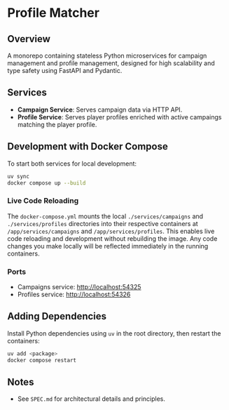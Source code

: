 # Profile Matcher

## Overview

A monorepo containing stateless Python microservices for campaign management and profile management, designed for high scalability and type safety using FastAPI and Pydantic.

## Services

- **Campaign Service**: Serves campaign data via HTTP API.
- **Profile Service**: Serves player profiles enriched with active campaings matching the player profile.

## Development with Docker Compose

To start both services for local development:

```bash
uv sync
docker compose up --build
```

### Live Code Reloading

The `docker-compose.yml` mounts the local `./services/campaigns` and `./services/profiles` directories into their respective containers at `/app/services/campaigns` and `/app/services/profiles`. This enables live code reloading and development without rebuilding the image. Any code changes you make locally will be reflected immediately in the running containers.

### Ports

- Campaigns service: [http://localhost:54325](http://localhost:54325)
- Profiles service: [http://localhost:54326](http://localhost:54326)

## Adding Dependencies

Install Python dependencies using `uv` in the root directory, then restart the containers:

```bash
uv add <package>
docker compose restart
```

## Notes
- See `SPEC.md` for architectural details and principles.
